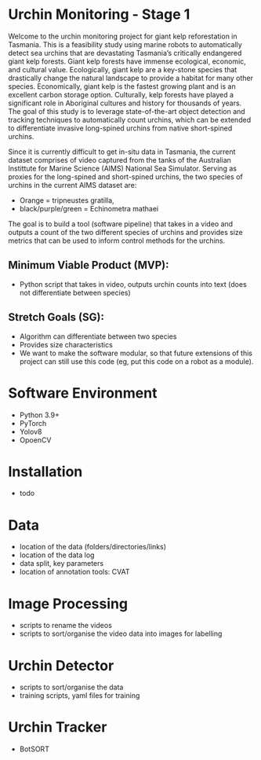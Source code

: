 # Urchin Monitoring - Stage 1

Welcome to the urchin monitoring project for giant kelp reforestation in Tasmania. This is a feasibility study using marine robots to automatically detect sea urchins that are devastating Tasmania’s critically endangered giant kelp forests. Giant kelp forests have immense ecological, economic, and cultural value. Ecologically, giant kelp are a key-stone species that drastically change the natural landscape to provide a habitat for many other species. Economically, giant kelp is the fastest growing plant and is an excellent carbon storage option. Culturally, kelp forests have played a significant role in Aboriginal cultures and history for thousands of years. The goal of this study is to leverage state-of-the-art object detection and tracking techniques to automatically count urchins, which can be extended to differentiate invasive long-spined urchins from native short-spined urchins. 

Since it is currently difficult to get in-situ data in Tasmania, the current dataset comprises of video captured from the tanks of the Australian Instittute for Marine Science (AIMS) National Sea Simulator.  Serving as proxies for the long-spined and short-spined urchins, the two species of urchins in the current AIMS dataset are:

  - Orange = tripneustes gratilla,
  - black/purple/green = Echinometra mathaei

The goal is to build a tool (software pipeline) that takes in a video and outputs a count of the two different species of urchins and provides size metrics that can be used to inform control methods for the urchins. 

## Minimum Viable Product (MVP):
- Python script that takes in video, outputs urchin counts into text (does not differentiate between species)

## Stretch Goals (SG):
- Algorithm  can differentiate between two species
- Provides size characteristics
- We want to make the software modular, so that future extensions of this project can still use this code (eg, put this code on a robot as a module). 

# Software Environment
- Python 3.9+
- PyTorch
- Yolov8
- OpoenCV

# Installation
- todo

# Data
- location of the data (folders/directories/links)
- location of the data log
- data split, key parameters
- location of annotation tools: CVAT

# Image Processing
- scripts to rename the videos
- scripts to sort/organise the video data into images for labelling

# Urchin Detector
- scripts to sort/organise the data 
- training scripts, yaml files for training 

# Urchin Tracker
- BotSORT



